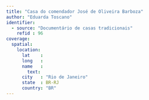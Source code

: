 ```yaml
---
title: "Casa do comendador José de Oliveira Barboza"
author: "Eduarda Toscano"
identifier:
  - source: "Documentário de casas tradicionais"
    refid : 96
coverage:
  spatial:
    location:
      lat    :
      long   :
      name   :
        text:
      city   : "Rio de Janeiro"
      state  : BR-RJ
      country: "BR"
---
```


